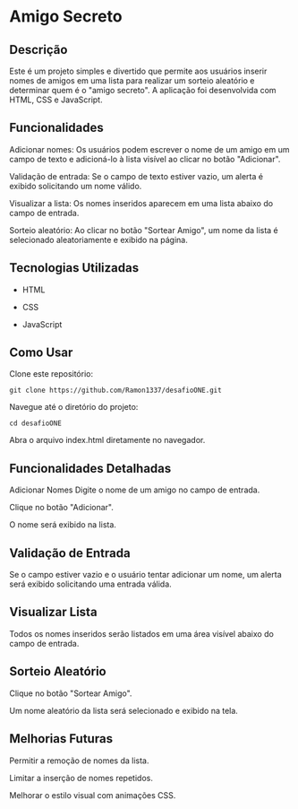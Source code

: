 # Amigo Secreto
## Descrição
Este é um projeto simples e divertido que permite aos usuários inserir nomes de amigos em uma lista para realizar um sorteio aleatório e determinar quem é o "amigo secreto". A aplicação foi desenvolvida com HTML, CSS e JavaScript.

## Funcionalidades
Adicionar nomes: Os usuários podem escrever o nome de um amigo em um campo de texto e adicioná-lo à lista visível ao clicar no botão "Adicionar".

Validação de entrada: Se o campo de texto estiver vazio, um alerta é exibido solicitando um nome válido.

Visualizar a lista: Os nomes inseridos aparecem em uma lista abaixo do campo de entrada.

Sorteio aleatório: Ao clicar no botão "Sortear Amigo", um nome da lista é selecionado aleatoriamente e exibido na página.

## Tecnologias Utilizadas
 - HTML

 - CSS

 - JavaScript

## Como Usar
Clone este repositório:

```
git clone https://github.com/Ramon1337/desafioONE.git
```
Navegue até o diretório do projeto:
```
cd desafioONE
```
Abra o arquivo index.html diretamente no navegador.

## Funcionalidades Detalhadas
Adicionar Nomes
Digite o nome de um amigo no campo de entrada.

Clique no botão "Adicionar".

O nome será exibido na lista.

## Validação de Entrada
Se o campo estiver vazio e o usuário tentar adicionar um nome, um alerta será exibido solicitando uma entrada válida.

## Visualizar Lista
Todos os nomes inseridos serão listados em uma área visível abaixo do campo de entrada.

## Sorteio Aleatório
Clique no botão "Sortear Amigo".

Um nome aleatório da lista será selecionado e exibido na tela.

## Melhorias Futuras
Permitir a remoção de nomes da lista.

Limitar a inserção de nomes repetidos.

Melhorar o estilo visual com animações CSS.
